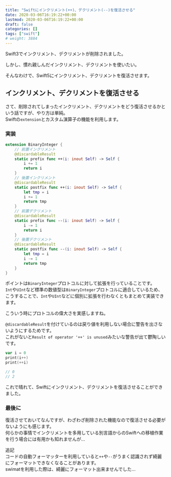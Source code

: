 ```yaml
---
title: "Swiftにインクリメント(++)、デクリメント(--)を復活させる"
date: 2020-03-06T16:19:22+00:00
lastmod: 2020-03-06T16:19:22+00:00
draft: false
categories: []
tags: ["swift"]
# weight: 3884
---
```

Swift3でインクリメント、デクリメントが削除されました。  

しかし、慣れ親しんだインクリメント、デクリメントを使いたい。  

そんなわけで、Swift5にインクリメント、デクリメントを復活させます。  

## インクリメント、デクリメントを復活させる  
さて、削除されてしまったインクリメント、デクリメントをどう復活させるかという話ですが、やり方は単純。  
Swiftの`extension`とカスタム演算子の機能を利用します。  

### 実装  
```swift
extension BinaryInteger {
    // 前置インクリメント 
    @discardableResult
    static prefix func ++(i: inout Self) -> Self {
        i += 1
        return i
    }
    // 後置インクリメント
    @discardableResult
    static postfix func ++(i: inout Self) -> Self {
        let tmp = i
        i += 1
        return tmp
    }
    // 前置デクリメント
    @discardableResult
    static prefix func --(i: inout Self) -> Self {
        i -= 1
        return i
    }
    // 後置デクリメント
    @discardableResult
    static postfix func --(i: inout Self) -> Self {
        let tmp = i
        i -= 1
        return tmp
    }
}
```

ポイントは`BinaryInteger`プロトコルに対して拡張を行っていることです。  
`Int`や`UInt`など標準の数値型は`BinaryInteger`プロトコルに適合しているため、こうすることで、`Int`や`UInt`などに個別に拡張を行わなくともまとめて実装できます。  

こういう時にプロトコルの偉大さを実感しますね。  

`@discardableResult`を付けているのは戻り値を利用しない場合に警告を出さないようにするためです。  
これがないと`Result of operator '++' is unused`みたいな警告が出て鬱陶しいです。  


```swift
var i = 0
print(i++)
print(++i)

// 0
// 2
```

これで晴れて、Swiftにインクリメント、デクリメントを復活させることができました。  

### 最後に  
復活させておいてなんですが、わざわざ削除された機能なので復活させる必要がないようにも感じます。  
何らかの事情でインクリメントを多用している別言語からのSwiftへの移植作業を行う場合には有用かも知れませんが...

追記  
コードの自動フォーマッターを利用していると`++`や`--`がうまく認識されず綺麗にフォーマットできなくなることがあります。  
swimatを利用した際は、綺麗にフォーマット出来ませんでした...
